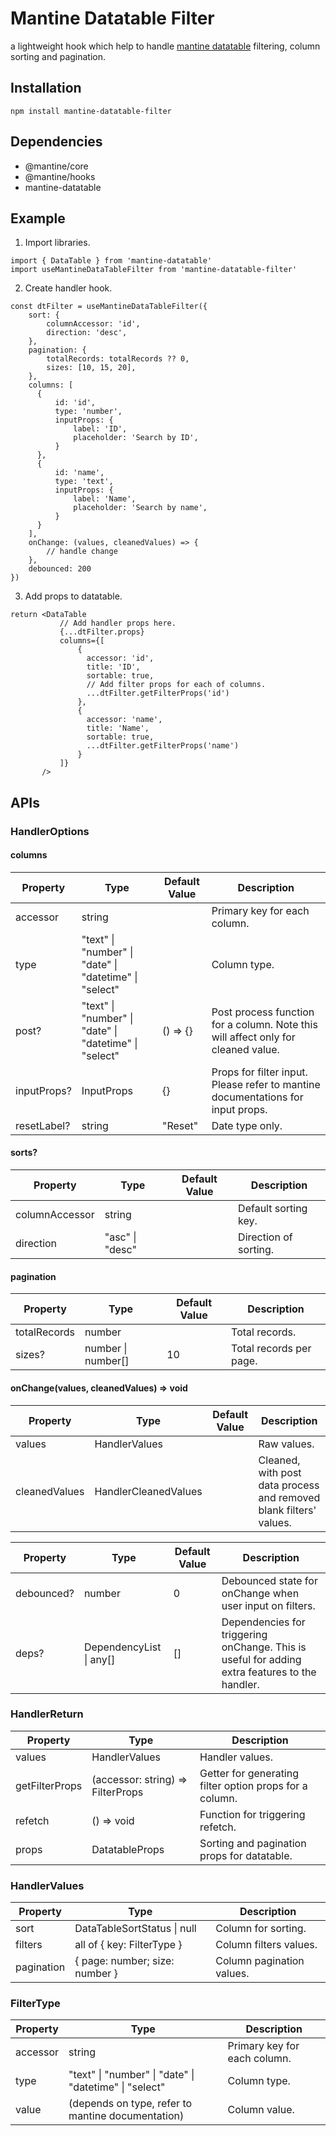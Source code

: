 # Mantine Datatable Filter
a lightweight hook which help to handle [mantine datatable](https://github.com/icflorescu/mantine-datatable) filtering, column sorting and pagination.

## Installation
```
npm install mantine-datatable-filter
```

## Dependencies
- @mantine/core
- @mantine/hooks
- mantine-datatable

## Example
1. Import libraries.
```tsx
import { DataTable } from 'mantine-datatable'
import useMantineDataTableFilter from 'mantine-datatable-filter'
```
2. Create handler hook.
```tsx
const dtFilter = useMantineDataTableFilter({
    sort: {
        columnAccessor: 'id',
        direction: 'desc',
    },
    pagination: {
        totalRecords: totalRecords ?? 0,
        sizes: [10, 15, 20],
    },
    columns: [
      {
          id: 'id',
          type: 'number',
          inputProps: {
              label: 'ID',
              placeholder: 'Search by ID',
          }
      },
      {
          id: 'name',
          type: 'text',
          inputProps: {
              label: 'Name',
              placeholder: 'Search by name',
          }
      }
    ],
    onChange: (values, cleanedValues) => {
        // handle change
    },
    debounced: 200
})
```
3. Add props to datatable.
```tsx
return <DataTable
           // Add handler props here.
           {...dtFilter.props}
           columns={[
               {
                 accessor: 'id',
                 title: 'ID',
                 sortable: true,
                 // Add filter props for each of columns.
                 ...dtFilter.getFilterProps('id')
               },
               {
                 accessor: 'name',
                 title: 'Name',
                 sortable: true,
                 ...dtFilter.getFilterProps('name')
               }
           ]}
       />
```

## APIs
### HandlerOptions

#### columns
| Property | Type | Default Value | Description |
| --- | --- | --- | --- |
| accessor | string | | Primary key for each column. |
| type | "text" \| "number" \| "date" \| "datetime" \| "select" | | Column type. |
| post? | "text" \| "number" \| "date" \| "datetime" \| "select" | () => {} | Post process  function for a column. Note this will affect only for cleaned value. |
| inputProps? | InputProps | {} | Props for filter input. Please refer to mantine documentations for input props. |
| resetLabel? | string | "Reset" | Date type only. |

#### sorts?
| Property | Type | Default Value | Description |
| --- | --- | --- | --- |
| columnAccessor | string | | Default sorting key. |
| direction | "asc" \| "desc" | | Direction of sorting. |

#### pagination
| Property | Type | Default Value | Description |
| --- | --- | --- | --- |
| totalRecords | number | | Total records. |
| sizes? | number \| number\[\] | 10 | Total records per page. |

#### onChange(values, cleanedValues) => void
| Property | Type | Default Value | Description |
| --- | --- | --- | --- |
| values | HandlerValues | | Raw values. |
| cleanedValues | HandlerCleanedValues | | Cleaned, with post data process and removed blank filters' values. |

| Property | Type | Default Value | Description |
| --- | --- | --- | --- |
| debounced? | number | 0 | Debounced state for onChange when user input on filters. |
| deps? | DependencyList \| any[] | [] | Dependencies for triggering onChange. This is useful for adding extra features to the handler. |

### HandlerReturn
| Property | Type | Description |
| --- | --- | --- |
| values | HandlerValues | Handler values. |
| getFilterProps | (accessor: string) => FilterProps | Getter for generating filter option props for a column. |
| refetch | () => void | Function for triggering refetch. |
| props | DatatableProps | Sorting and pagination props for datatable. |

### HandlerValues
| Property | Type | Description |
| --- | --- | --- |
| sort | DataTableSortStatus \| null | Column for sorting. |
| filters | all of { key: FilterType } | Column filters values. |
| pagination | { page: number; size: number } | Column pagination values. |

### FilterType
| Property | Type | Description |
| --- | --- | --- |
| accessor | string | Primary key for each column. |
| type | "text" \| "number" \| "date" \| "datetime" \| "select" | Column type. |
| value | (depends on type, refer to mantine documentation) | Column value. |